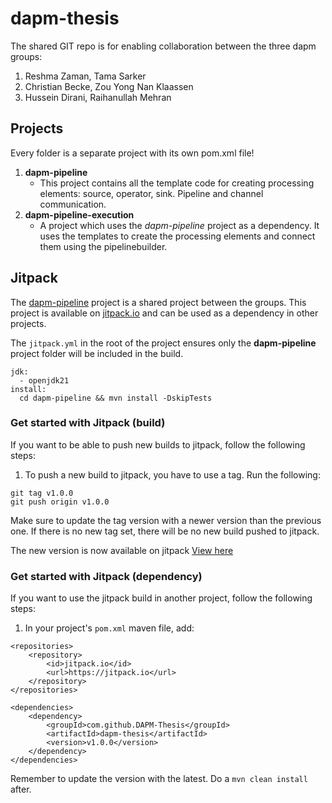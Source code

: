 # dapm-thesis
The shared GIT repo is for enabling collaboration between the three dapm groups:
1. Reshma Zaman, Tama Sarker
2. Christian Becke, Zou Yong Nan Klaassen
3. Hussein Dirani, Raihanullah Mehran
## Projects
Every folder is a separate project with its own pom.xml file!
1. **dapm-pipeline**
    - This project contains all the template code for creating processing elements: source, operator, sink. Pipeline and channel communication.
2. **dapm-pipeline-execution**
    - A project which uses the *dapm-pipeline* project as a dependency. It uses the templates to create the processing elements and connect them using the pipelinebuilder.

## Jitpack
The [dapm-pipeline](#projects) project is a shared project between the groups. This project is available on [jitpack.io](https://jitpack.io/) and can be used as a dependency in other projects.

The `jitpack.yml` in the root of the project ensures only the **dapm-pipeline** project folder will be included in the build.
```
jdk:
  - openjdk21
install:
  cd dapm-pipeline && mvn install -DskipTests
  ```

### Get started with Jitpack (build)
If you want to be able to push new builds to jitpack, follow the following steps:
1. To push a new build to jitpack, you have to use a tag. Run the following:
```
git tag v1.0.0
git push origin v1.0.0
```
Make sure to update the tag version with a newer version than the previous one. If there is no new tag set, there will be no new build pushed to jitpack.

The new version is now available on jitpack <a href="https://jitpack.io/#DAPM-Thesis/dapm-thesis" target="_blank">View here</a>


### Get started with Jitpack (dependency)
If you want to use the jitpack build in another project, follow the following steps:
1. In your project's `pom.xml` maven file, add:
```
<repositories>
    <repository>
        <id>jitpack.io</id>
        <url>https://jitpack.io</url>
    </repository>
</repositories>

<dependencies>
    <dependency>
        <groupId>com.github.DAPM-Thesis</groupId>
        <artifactId>dapm-thesis</artifactId>
        <version>v1.0.0</version>
    </dependency>
</dependencies>
```
Remember to update the version with the latest.
Do a `mvn clean install` after.